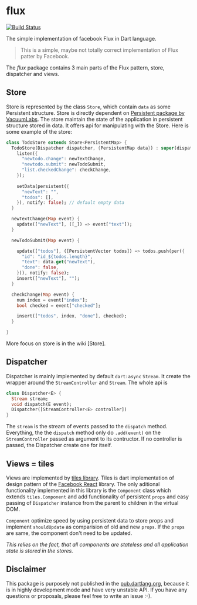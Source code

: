 flux
====
[![Build Status](https://drone.io/github.com/jakuub/flux/status.png)](https://drone.io/github.com/jakuub/flux/latest)

The simple implementation of facebook Flux in Dart language.

> This is a simple, maybe not totally correct implementation of Flux patter by Facebook.

The *flux* package contains 3 main parts of the Flux pattern, store, dispatcher and views. 

Store
------
Store is represented by the class `Store`, which contain `data` as some Persistent structure.
Store is directly dependent on [Persistent package by VacuumLabs](https://github.com/vacuumlabs/persistent). The store maintain the state of the application in persistent structure stored in data. It offers api for manipulating with the Store. Here is some example of the store:

```dart
class TodoStore extends Store<PersistentMap> {
  TodoStore(Dispatcher dispatcher, {PersistentMap data}) : super(dispatcher, data) {
    listen({
      "newtodo.change": newTextChange,
      "newtodo.submit": newTodoSubmit,
      "list.checkedChange": checkChange,
    });
    
    setData(persistent({
      "newText": "",
      "todos": [],
    }), notify: false); // default empty data
  }

  newTextChange(Map event) {
    update(["newText"], ([_]) => event["text"]);
  }

  newTodoSubmit(Map event) {

    update(["todos"], ([PersistentVector todos]) => todos.push(per({
      "id": "id_${todos.length}",
      "text": data.get("newText"),
      "done": false,
    })), notify: false);
    insert(["newText"], "");
  }

  checkChange(Map event) {
    num index = event["index"];
    bool checked = event["checked"];

    insert(["todos", index, "done"], checked);
  }

}
```
More focus on store is in the wiki [Store].

Dispatcher
-------------
Dispatcher is mainly implemented by default `dart:async` `Stream`. It create the wrapper around the `StreamController` and `Stream`. The whole api is
```dart
class Dispatcher<E> {
  Stream stream;
  void dispatch(E event);
  Dispatcher([StreamController<E> controller])
}
```

The `stream` is the stream of events passed to the `dispatch` method. Everything, the the `dispatch` method only do `.add(event)` on the `StreamController` passed as argument to its contructor. If no controller is passed, the Dispatcher create one for itself.

Views = tiles
---------------
Views are implemented by [tiles library](https://github.com/cleandart/tiles). 
Tiles is dart implementation of design pattern of the [Facebook React](http://facebook.github.io/react/) library.
The only aditional functionality implemented in this library is the `Component` class which extends `tiles.Component` and add functionality of persistent `props` and easy passing of `Dispatcher` instance from the parent to children in the virtual DOM.

`Component` optimize speed by using persistent data to store props and implement `shouldUpdate` as comparision of old and new `props`. If the `props` are same, the component don't need to be updated. 

*This relies on the fact, that all components are stateless and all application state is stored in the stores.*

Disclaimer
------------
This package is purposely not published in the [pub.dartlang.org](pub.dartlang.org), because it is in highly development mode and have very unstable API. 
If you have any questions or proposals, please feel free to write an issue :-).